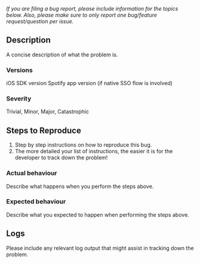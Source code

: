 *If you are filing a bug report, please include information for the topics below. Also, please make sure to only report one bug/feature request/question per issue.*

## Description
A concise description of what the problem is.

### Versions
iOS SDK version
Spotify app version (if native SSO flow is involved)

### Severity
Trivial, Minor, Major, Catastrophic

## Steps to Reproduce
1. Step by step instructions on how to reproduce this bug.
2. The more detailed your list of instructions, the easier it is for the developer to track down the problem!

### Actual behaviour
Describe what happens when you perform the steps above.

### Expected behaviour
Describe what you expected to happen when performing the steps above.

## Logs
Please include any relevant log output that might assist in tracking down the problem.

